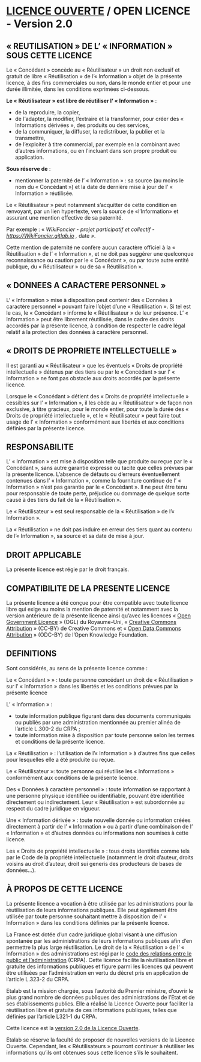 # [LICENCE OUVERTE][LO-v2] / OPEN LICENCE - Version 2.0

## « REUTILISATION » DE L’ « INFORMATION » SOUS CETTE LICENCE
Le « Concédant » concède au « Réutilisateur » un droit non exclusif et gratuit de libre « Réutilisation » de l’« Information » objet de la présente licence, à des fins
commerciales ou non, dans le monde entier et pour une durée illimitée, dans les
conditions exprimées ci-dessous.

**Le « Réutilisateur » est libre de réutiliser l‘ « Information »** :
* de la reproduire, la copier,
* de l‘adapter, la modifier, l‘extraire et la transformer, pour créer des « Informations dérivées », des produits ou des services,
* de la communiquer, la diffuser, la redistribuer, la publier et la transmettre,
* de l’exploiter à titre commercial, par exemple en la combinant avec d’autres informations, ou en l’incluant dans son propre produit ou application.

**Sous réserve de** :
* mentionner la paternité de l’ « Information » : sa source (au moins le nom du « Concédant ») et la date de dernière mise à jour de l’ « Information » réutilisée.

Le « Réutilisateur » peut notamment s’acquitter de cette condition en renvoyant, par un lien hypertexte, vers la source de «l’Information» et assurant une mention effective de sa paternité.

Par exemple : « _WikiFoncier - projet participatif et collectif - https://WikiFoncier.gitlab.io ,_ date _»_.

Cette mention de paternité ne confère aucun caractère officiel à la « Réutilisation » de l’ « Information », et ne doit pas suggérer une quelconque reconnaissance ou caution par le « Concédant », ou par toute autre entité publique, du « Réutilisateur » ou de sa « Réutilisation ».

## « DONNEES A CARACTERE PERSONNEL »
L‘ « Information » mise à disposition peut contenir des « Données à caractère personnel » pouvant faire l’objet d’une « Réutilisation ». Si tel est le cas, le « Concédant » informe le « Réutilisateur » de leur présence. L’ « Information » peut être librement réutilisée, dans le cadre des droits accordés par la présente licence, à condition de respecter le cadre légal relatif à la protection des données à caractère personnel.

## « DROITS DE PROPRIETE INTELLECTUELLE »
Il est garanti au « Réutilisateur » que les éventuels « Droits de propriété intellectuelle » détenus par des tiers ou par le « Concédant » sur l’ « Information » ne font pas obstacle aux droits accordés par la présente licence.

Lorsque le « Concédant » détient des « Droits de propriété intellectuelle » cessibles sur l’ « Information », il les cède au « Réutilisateur » de façon non exclusive, à titre gracieux, pour le monde entier, pour toute la durée des « Droits de propriété intellectuelle », et le « Réutilisateur » peut faire tout usage de l’ « Information » conformément aux libertés et aux conditions définies par la présente licence.

## RESPONSABILITE
L’ « Information » est mise à disposition telle que produite ou reçue par le « Concédant », sans autre garantie expresse ou tacite que celles prévues par la présente licence. L’absence de défauts ou d’erreurs éventuellement contenues dans l’ « Information », comme la fourniture continue de l’ « Information » n’est pas garantie par le « Concédant ». Il ne peut être tenu pour responsable de toute perte, préjudice ou dommage de quelque sorte causé à des tiers du fait de la « Réutilisation ».

Le « Réutilisateur » est seul responsable de la « Réutilisation » de l’« Information ».

La « Réutilisation » ne doit pas induire en erreur des tiers quant au contenu de l’« Information », sa source et sa date de mise à jour.

## DROIT APPLICABLE
La présente licence est régie par le droit français.

## COMPATIBILITE DE LA PRESENTE LICENCE
La présente licence a été conçue pour être compatible avec toute licence libre qui exige au moins la mention de paternité et notamment avec la version antérieure de la présente licence ainsi qu’avec les licences « [Open Government Licence][OGL] » (OGL) du Royaume-Uni, « [Creative Commons Attribution][CC-by] » (CC-BY) de Creative Commons et « [Open Data Commons Attribution][ODC-by] » (ODC-BY) de l’Open Knowledge Foundation.

## DEFINITIONS
Sont considérés, au sens de la présente licence comme :

Le « Concédant » » : toute personne concédant un droit de « Réutilisation »
sur l’ « Information » dans les libertés et les conditions prévues par la présente licence

L’ « Information » :
* toute information publique figurant dans des documents communiqués ou publiés par une administration mentionnée au premier alinéa de l’article L.300-2 du CRPA ;
* toute information mise à disposition par toute personne selon les termes et conditions de la présente licence.

La « Réutilisation » : l’utilisation de l’« Information » à d’autres fins que celles
pour lesquelles elle a été produite ou reçue.

Le « Réutilisateur »: toute personne qui réutilise les « Informations » conformément aux conditions de la présente licence.

Des « Données à caractère personnel » : toute information se rapportant à une personne physique identifiée ou identifiable, pouvant être identifiée directement ou indirectement. Leur « Réutilisation » est subordonnée au respect du cadre juridique en vigueur.

Une « Information dérivée » : toute nouvelle donnée ou information créées directement à partir de l’ « Information » ou à partir d’une combinaison de l’ « Information » et d’autres données ou informations non soumises à cette licence.

Les « Droits de propriété intellectuelle » : tous droits identifiés comme tels par le
Code de la propriété intellectuelle (notamment le droit d’auteur, droits voisins au droit d’auteur, droit sui generis des producteurs de bases de données…).

## À PROPOS DE CETTE LICENCE
La présente licence a vocation à être utilisée par les administrations pour la réutilisation de leurs informations publiques. Elle peut également être utilisée par toute personne souhaitant mettre à disposition de l’ « Information » dans les conditions définies par la présente licence.

La France est dotée d’un cadre juridique global visant à une diffusion spontanée par les administrations de leurs informations publiques afin d’en permettre la plus large réutilisation.
Le droit de la « Réutilisation » de l’ « Information » des administrations est régi par le [code des relations entre le public et l’administration][CRPA] (CRPA). Cette licence facilite la réutilisation libre et gratuite des informations publiques et figure parmi les licences qui peuvent être utilisées par l’administration en vertu du décret pris en application de l’article L.323-2 du CRPA.

Etalab est la mission chargée, sous l’autorité du Premier ministre, d’ouvrir le plus grand nombre de données publiques des administrations de l’Etat et de ses établissements publics. Elle a réalisé la Licence Ouverte pour faciliter la réutilisation libre et gratuite de ces informations publiques, telles que définies par l’article L321-1 du CRPA.

Cette licence est la [version 2.0 de la Licence Ouverte][LO-v2].

Etalab se réserve la faculté de proposer de nouvelles versions de la Licence Ouverte. Cependant, les « Réutilisateurs » pourront continuer à réutiliser les informations qu’ils ont obtenues sous cette licence s’ils le souhaitent.

[LO-v2]: https://www.etalab.gouv.fr/licence-ouverte-open-licence
[OGL]: http://www.nationalarchives.gov.uk/doc/open-government-licence/version/2/
[CC-by]: https://creativecommons.org/licenses/by/2.0/
[ODC-by]: https://opendatacommons.org/licenses/by/
[CRPA]: https://www.legifrance.gouv.fr/affichCode.do?cidTexte=LEGITEXT000031366350
